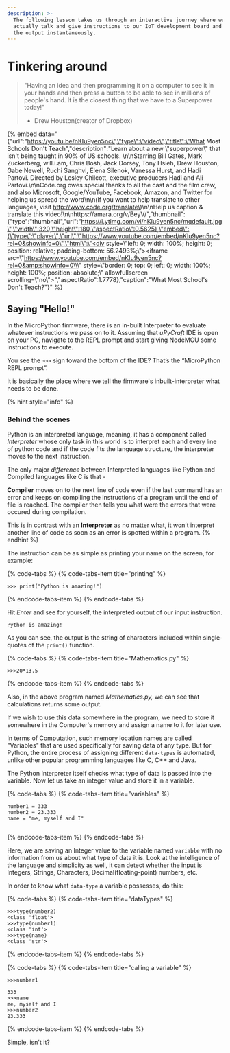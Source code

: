 ```yaml
---
description: >-
  The following lesson takes us through an interactive journey where we will
  actually talk and give instructions to our IoT development board and observe
  the output instantaneously.
---
```


# Tinkering around

> "Having an idea and then programming it on a computer to see it in your hands and then press a button to be able to see in millions of people's hand. It is the closest thing that we have to a Superpower today!"  
>   
> - Drew Houston\(creator of Dropbox\)

{% embed data="{\"url\":\"https://youtu.be/nKIu9yen5nc\",\"type\":\"video\",\"title\":\"What Most Schools Don\'t Teach\",\"description\":\"Learn about a new \\\"superpower\\\" that isn\'t being taught in 90% of US schools. \\n\\nStarring Bill Gates, Mark Zuckerberg, will.i.am, Chris Bosh, Jack Dorsey, Tony Hsieh, Drew Houston, Gabe Newell, Ruchi Sanghvi, Elena Silenok, Vanessa Hurst, and Hadi Partovi. Directed by Lesley Chilcott, executive producers Hadi and Ali Partovi.\\n\\nCode.org owes special thanks to all the cast and the film crew, and also Microsoft, Google/YouTube, Facebook, Amazon, and Twitter for helping us spread the word\\n\\n\(If you want to help translate to other languages, visit http://www.code.org/translate\)\\n\\nHelp us caption & translate this video!\\n\\nhttps://amara.org/v/BeyV/\",\"thumbnail\":{\"type\":\"thumbnail\",\"url\":\"https://i.ytimg.com/vi/nKIu9yen5nc/mqdefault.jpg\",\"width\":320,\"height\":180,\"aspectRatio\":0.5625},\"embed\":{\"type\":\"player\",\"url\":\"https://www.youtube.com/embed/nKIu9yen5nc?rel=0&showinfo=0\",\"html\":\"<div style=\\\"left: 0; width: 100%; height: 0; position: relative; padding-bottom: 56.2493%;\\\"><iframe src=\\\"https://www.youtube.com/embed/nKIu9yen5nc?rel=0&amp;showinfo=0\\\" style=\\\"border: 0; top: 0; left: 0; width: 100%; height: 100%; position: absolute;\\\" allowfullscreen scrolling=\\\"no\\\"></iframe></div>\",\"aspectRatio\":1.7778},\"caption\":\"What Most School\'s Don\'t Teach?\"}" %}

## Saying "Hello!"

In the MicroPython firmware, there is an in-built Interpreter to evaluate whatever instructions we pass on to it. Assuming that _uPyCraft_ IDE is open on your PC, navigate to the REPL prompt and start giving NodeMCU some instructions to execute.

You see the `>>>` sign toward the bottom of the IDE? That’s the “MicroPython REPL prompt”.

It is basically the place where we tell the firmware's inbuilt-interpreter what needs to be done.

{% hint style="info" %}
### Behind the scenes

Python is an interpreted language, meaning, it has a component called _Interpreter_ whose only task in this world is to interpret each and every line of python code and if the code fits the language structure, the interpreter moves to the next instruction.

The only major _difference_ between Interpreted languages like Python and Compiled languages like C is that -

**Compiler** moves on to the next line of code even if the last command has an error and keeps on compiling the instructions of a program until the end of file is reached. The compiler then tells you what were the errors that were occured during compilation.

This is in contrast with an **Interpreter** as no matter what, it won’t interpret another line of code as soon as an error is spotted within a program. 
{% endhint %}

The instruction can be as simple as printing your name on the screen, for example:

{% code-tabs %}
{% code-tabs-item title="printing" %}
```text
>>> print("Python is amazing!")
```
{% endcode-tabs-item %}
{% endcode-tabs %}

Hit _Enter_ and see for yourself, the interpreted output of our input instruction.

`Python is amazing!` 

As you can see, the output is the string of characters included within single-quotes of the `print()` function.

{% code-tabs %}
{% code-tabs-item title="Mathematics.py" %}
```text
>>>20*13.5
```
{% endcode-tabs-item %}
{% endcode-tabs %}



Also, in the above program named _Mathematics.py,_ we can see that calculations returns some output. 

If we wish to use this data somewhere in the program, we need to store it somewhere in the Computer's memory and assign a name to it for later use.

In terms of Computation, such memory location names are called "Variables" that are used specifically for saving data of any type. But for Python, the entire process of assigning different `data-types`  is automated, unlike other popular programming languages like C, C++ and Java.

The Python Interpreter itself checks what type of data is passed into the variable. Now let us take an integer value and store it in a variable.

{% code-tabs %}
{% code-tabs-item title="variables" %}
```text
number1 = 333
number2 = 23.333
name = "me, myself and I"
```
{% endcode-tabs-item %}
{% endcode-tabs %}

Here, we are saving an Integer value to the variable named `variable` with no information from us about what type of data it is. Look at the intelligence of the language and simplicity as well, it can detect whether the input is Integers, Strings, Characters, Decimal\(floating-point\) numbers, etc.  
  
In order to know what `data-type` a variable possesses, do this:

{% code-tabs %}
{% code-tabs-item title="dataTypes" %}
```text
>>>type(number2)
<class 'float'>
>>>type(number1)
<class 'int'>
>>>type(name)
<class 'str'>
```
{% endcode-tabs-item %}
{% endcode-tabs %}

 

{% code-tabs %}
{% code-tabs-item title="calling a variable" %}
```text
>>>number1
333
>>>name
me, myself and I
>>>number2
23.333
```
{% endcode-tabs-item %}
{% endcode-tabs %}

Simple, isn't it?



